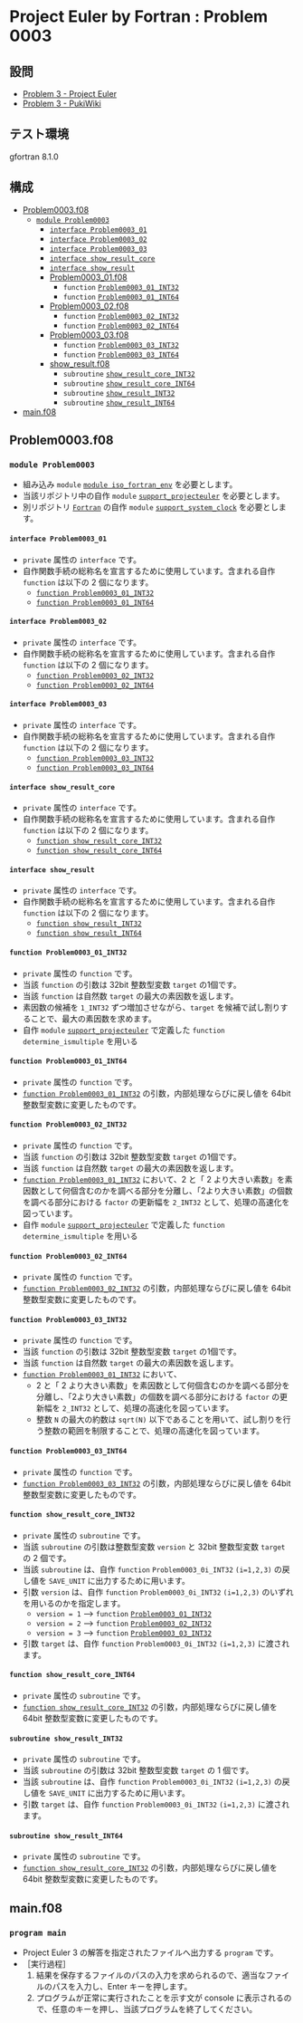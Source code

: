 # Project Euler by Fortran : Problem 0003 #

## 設問 ##

* [Problem 3 - Project Euler](https://projecteuler.net/problem=3)
* [Problem 3 - PukiWiki](http://odz.sakura.ne.jp/projecteuler/index.php?cmd=read&page=Problem%203)

## テスト環境 ##

gfortran 8.1.0

## 構成 ##

* [Problem0003.f08](Problem0003.f08)
  * [`module Problem0003`](#module-problem0003)
    * [`interface Problem0003_01`](#interface-problem0003_01)
    * [`interface Problem0003_02`](#interface-problem0003_02)
    * [`interface Problem0003_03`](#interface-problem0003_03)
    * [`interface show_result_core`](#interface-show_result_core)
    * [`interface show_result`](#interface-show_result)
    * [Problem0003_01.f08](Problem0003_01.f08)
      * `function` [`Problem0003_01_INT32`](#function-problem0003_01_int32)
      * `function` [`Problem0003_01_INT64`](#function-problem0003_01_int64)
    * [Problem0003_02.f08](Problem0003_02.f08)
      * `function` [`Problem0003_02_INT32`](#function-problem0003_02_int32)
      * `function` [`Problem0003_02_INT64`](#function-problem0003_02_int64)
    * [Problem0003_03.f08](Problem0003_03.f08)
      * `function` [`Problem0003_03_INT32`](#function-problem0003_03_int32)
      * `function` [`Problem0003_03_INT64`](#function-problem0003_03_int64)
    * [show_result.f08](show_result.f08)
      * `subroutine` [`show_result_core_INT32`](#subroutine-show_result_core_int32)
      * `subroutine` [`show_result_core_INT64`](#subroutine-show_result_core_int64)
      * `subroutine` [`show_result_INT32`](#subroutine-show_result_int32)
      * `subroutine` [`show_result_INT64`](#subroutine-show_result_int64)
* [main.f08](main.f08)

## Problem0003.f08 ##

### `module Problem0003` ###

* 組み込み `module` [`module iso_fortran_env`](http://fortranwiki.org/fortran/show/iso_fortran_env) を必要とします。
* 当該リポジトリ中の自作 `module` [`support_projecteuler`](../support/) を必要とします。
* 別リポジトリ [`Fortran`](https://github.com/DSCF-1224/Fortran) の自作 `module` [`support_system_clock`](https://github.com/DSCF-1224/Fortran/tree/master/support) を必要とします。

#### `interface Problem0003_01` ####

* `private` 属性の `interface` です。
* 自作関数手続の総称名を宣言するために使用しています。含まれる自作 `function` は以下の 2 個になります。
  * [`function Problem0003_01_INT32`](#function-problem0003_01_int32)
  * [`function Problem0003_01_INT64`](#function-problem0003_01_int64)

#### `interface Problem0003_02` ####

* `private` 属性の `interface` です。
* 自作関数手続の総称名を宣言するために使用しています。含まれる自作 `function` は以下の 2 個になります。
  * [`function Problem0003_02_INT32`](#function-problem0003_02_int32)
  * [`function Problem0003_02_INT64`](#function-problem0003_02_int64)

#### `interface Problem0003_03` ####

* `private` 属性の `interface` です。
* 自作関数手続の総称名を宣言するために使用しています。含まれる自作 `function` は以下の 2 個になります。
  * [`function Problem0003_03_INT32`](#function-problem0003_03_int32)
  * [`function Problem0003_03_INT64`](#function-problem0003_03_int64)

#### `interface show_result_core` ####

* `private` 属性の `interface` です。
* 自作関数手続の総称名を宣言するために使用しています。含まれる自作 `function` は以下の 2 個になります。
  * [`function show_result_core_INT32`](#function-show_result_core_int32)
  * [`function show_result_core_INT64`](#function-show_result_core_int64)

#### `interface show_result` ####

* `private` 属性の `interface` です。
* 自作関数手続の総称名を宣言するために使用しています。含まれる自作 `function` は以下の 2 個になります。
  * [`function show_result_INT32`](#function-show_result_int32)
  * [`function show_result_INT64`](#function-show_result_int64)

#### `function Problem0003_01_INT32` ####

* `private` 属性の `function` です。
* 当該 `function` の引数は 32bit 整数型変数 `target` の1個です。
* 当該 `function` は自然数 `target` の最大の素因数を返します。
* 素因数の候補を `1_INT32` ずつ増加させながら、`target` を候補で試し割りすることで、最大の素因数を求めます。
* 自作 `module` [`support_projecteuler`](../support) で定義した `function determine_ismultiple` を用いる

#### `function Problem0003_01_INT64` ####

* `private` 属性の `function` です。
* [`function Problem0003_01_INT32`](#function-problem0003_01_int32) の引数，内部処理ならびに戻し値を 64bit 整数型変数に変更したものです。

#### `function Problem0003_02_INT32` ####

* `private` 属性の `function` です。
* 当該 `function` の引数は 32bit 整数型変数 `target` の1個です。
* 当該 `function` は自然数 `target` の最大の素因数を返します。
* [`function Problem0003_01_INT32`](#function-problem0003_01_int32) において、2 と「 2 より大きい素数」を素因数として何個含むのかを調べる部分を分離し、「2より大きい素数」の個数を調べる部分における `factor` の更新幅を `2_INT32` として、処理の高速化を図っています。
* 自作 `module` [`support_projecteuler`](../support/support_projecteuler.f08) で定義した `function determine_ismultiple` を用いる

#### `function Problem0003_02_INT64` ####

* `private` 属性の `function` です。
* [`function Problem0003_02_INT32`](#function-problem0003_02_int32) の引数，内部処理ならびに戻し値を 64bit 整数型変数に変更したものです。

#### `function Problem0003_03_INT32` ####

* `private` 属性の `function` です。
* 当該 `function` の引数は 32bit 整数型変数 `target` の1個です。
* 当該 `function` は自然数 `target` の最大の素因数を返します。
* [`function Problem0003_01_INT32`](#function-problem0003_01_int32) において、
  * 2 と「 2 より大きい素数」を素因数として何個含むのかを調べる部分を分離し、「2より大きい素数」の個数を調べる部分における `factor` の更新幅を `2_INT32` として、処理の高速化を図っています。
  * 整数 `N` の最大の約数は `sqrt(N)` 以下であることを用いて、試し割りを行う整数の範囲を制限することで、処理の高速化を図っています。

#### `function Problem0003_03_INT64` ####

* `private` 属性の `function` です。
* [`function Problem0003_03_INT32`](#function-problem0003_03_int32) の引数，内部処理ならびに戻し値を 64bit 整数型変数に変更したものです。

#### `function show_result_core_INT32` ####

* `private` 属性の `subroutine` です。
* 当該 `subroutine` の引数は整数型変数 `version` と 32bit 整数型変数 `target` の 2 個です。
* 当該 `subroutine` は、自作 `function` `Problem0003_0i_INT32` `(i=1,2,3)` の戻し値を `SAVE_UNIT` に出力するために用います。
* 引数 `version` は、自作 `function` `Problem0003_0i_INT32` `(i=1,2,3)` のいずれを用いるのかを指定します。
  * `version = 1` --> `function` [`Problem0003_01_INT32`](#function-problem0003_01_int32)
  * `version = 2` --> `function` [`Problem0003_02_INT32`](#function-problem0003_02_int32)
  * `version = 3` --> `function` [`Problem0003_03_INT32`](#function-problem0003_03_int32)
* 引数 `target` は、自作 `function` `Problem0003_0i_INT32` `(i=1,2,3)` に渡されます。

#### `function show_result_core_INT64` ####

* `private` 属性の `subroutine` です。
* [`function show_result_core_INT32`](#function-show_result_core_int32) の引数，内部処理ならびに戻し値を 64bit 整数型変数に変更したものです。

#### `subroutine show_result_INT32` ####

* `private` 属性の `subroutine` です。
* 当該 `subroutine` の引数は 32bit 整数型変数 `target` の 1 個です。
* 当該 `subroutine` は、自作 `function` `Problem0003_0i_INT32` `(i=1,2,3)` の戻し値を `SAVE_UNIT` に出力するために用います。
* 引数 `target` は、自作 `function` `Problem0003_0i_INT32` `(i=1,2,3)` に渡されます。

#### `subroutine show_result_INT64` ####

* `private` 属性の `subroutine` です。
* [`function show_result_core_INT32`](#function-show_result_core_int32) の引数，内部処理ならびに戻し値を 64bit 整数型変数に変更したものです。

## main.f08 ##

### `program main` ###

* Project Euler 3 の解答を指定されたファイルへ出力する `program` です。
* ［実行過程］
  1. 結果を保存するファイルのパスの入力を求められるので、適当なファイルのパスを入力し、Enter キーを押します。
  2. プログラムが正常に実行されたことを示す文が console に表示されるので、任意のキーを押し、当該プログラムを終了してください。
